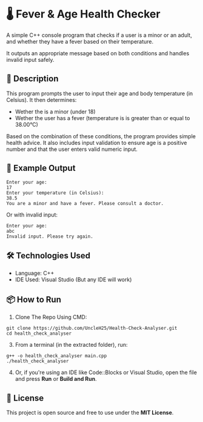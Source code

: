 # 🌡️ Fever & Age Health Checker
A simple C++ console program that checks if a user is a minor or an adult, and whether they have a fever based on their temperature. 

It outputs an appropriate message based on both conditions and handles invalid input safely.

## 📄 Description
This program prompts the user to input their age and body temperature (in Celsius). It then determines:
* Wether the is a minor (under 18)
* Wether the user has a fever (temperature is is greater than or equal to 38.00°C)

Based on the combination of these conditions, the program provides simple health advice. It also includes input validation to ensure age is a positive number and that the user enters valid numeric input.

## 🧾 Example Output
```
Enter your age:
17
Enter your temperature (in Celsius):
38.5
You are a minor and have a fever. Please consult a doctor.
```

Or with invalid input:
```
Enter your age:
abc
Invalid input. Please try again.
```

## 🛠️ Technologies Used
* Language: C++
* IDE Used: Visual Studio (But any IDE will work)

## 📦 How to Run
1. Clone The Repo Using CMD:
```
git clone https://github.com/UncleH25/Health-Check-Analyser.git
cd health_check_analyser
```

3. From a terminal (in the extracted folder), run:
```
g++ -o health_check_analyser main.cpp
./health_check_analyser
```

4. Or, if you're using an IDE like Code::Blocks or Visual Studio, open the file and press **Run** or **Build and Run**.

## 📌 License
This project is open source and free to use under the **MIT License**.

